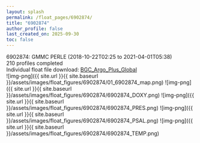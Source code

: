 ```yaml
---
layout: splash
permalink: /float_pages/6902874/
title: "6902874"
author_profile: false
last_created_on: 2025-09-30
toc: false
---
```

 
6902874: GMMC PERLE (2018-10-22T02:25 to 2021-04-01T05:38)\
210 profiles completed\
Individual float file download: [BGC_Argo_Plus_Global](https://ftp.soest.hawaii.edu/bgc_argo_plus/Individual_Floats/outliers_removed/6902874_Sprof_processed.nc)\
![img-png]({{ site.url }}{{ site.baseurl }}/assets/images/float_figures/6902874/01_6902874_map.png)
![img-png]({{ site.url }}{{ site.baseurl }}/assets/images/float_figures/6902874/6902874_DOXY.png)
![img-png]({{ site.url }}{{ site.baseurl }}/assets/images/float_figures/6902874/6902874_PRES.png)
![img-png]({{ site.url }}{{ site.baseurl }}/assets/images/float_figures/6902874/6902874_PSAL.png)
![img-png]({{ site.url }}{{ site.baseurl }}/assets/images/float_figures/6902874/6902874_TEMP.png)
